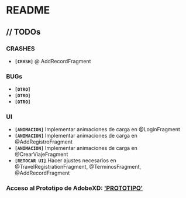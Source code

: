 # README



## // TODOs

### CRASHES

* **`[CRASH]`** @ AddRecordFragment

### BUGs

- **`[OTRO]`** 
- **`[OTRO]`** 
- **`[OTRO]`** 

### UI

* **`[ANIMACION]`**  Implementar animaciones de carga en @LoginFragment
* **`[ANIMACION]`**  Implementar animaciones de carga en @AddRegistroFragment
* **`[ANIMACION]`**  Implementar animaciones de carga en @CrearViajeFragment
* **`[RETOCAR UI]`** Hacer ajustes necesarios en @TravelRegistrationFragment, @TerminosFragment, @AddRecordFragment

### Acceso al Prototipo de AdobeXD: ['PROTOTIPO'](https://xd.adobe.com/spec/8f2500a1-0b7e-4df0-5878-380707b12418-f914/screen/7e1ee5ac-8bc4-407d-8c55-fa88f8ba79f1/01-LOGIN)